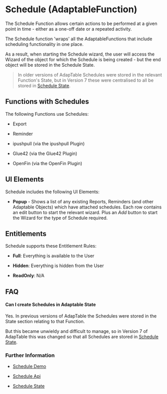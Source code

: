 # Schedule (AdaptableFunction)

The Schedule Function allows certain actions to be performed at a given point in time - either as a one-off date or a repeated activity.

The Schedule function 'wraps' all the AdaptableFunctions that include scheduling functionality in one place.  

As a result, when starting the Schedule wizard, the user will access the Wizard of the object for which the Schedule is being created - but the end object will be stored in the Schedule State.

> In older versions of AdapTable Schedules were stored in the relevant Function's State, but in Version 7 these were centralised to all be stored in [Schedule State](https://api.adaptabletools.com/interfaces/_src_predefinedconfig_schedulestate_.schedulestate.html).

## Functions with Schedules

The following Functions use Schedules:

- Export

- Reminder

- ipushpull (via the ipushpull Plugin)

- Glue42 (via the Glue42 Plugin)

- OpenFin (via the OpenFin Plugin)


## UI Elements

Schedule includes the following UI Elements:

- **Popup** - Shows a list of any existing Reports, Reminders (and other Adaptable Objects) which have attached schedules.  Each row contains an edit button to start the relevant wizard.  Plus an *Add* button to start the Wizard for the type of Schedule required.

## Entitlements

Schedule supports these Entitlement Rules:

- **Full**: Everything is available to the User

- **Hidden**: Everything is hidden from the User

- **ReadOnly**: N/A

## FAQ

#### Can I create Schedules in Adaptable State

Yes.  In previous versions of AdapTable the Schedules were stored in the State section relating to that Function.  

But this became unwieldy and difficult to manage, so in Version 7 of AdapTable this was changed so that all Schedules are stored in [Schedule State](https://api.adaptabletools.com/interfaces/_src_predefinedconfig_schedulestate_.schedulestate.html).

### Further Information

- [Schedule Demo](https://demo.adaptabletools.com/alertsmessages/aggridschedulesdemo)

- [Schedule Api](https://api.adaptabletools.com/interfaces/_src_api_scheduleapi_.scheduleapi.html)

- [Schedule State](https://api.adaptabletools.com/interfaces/_src_predefinedconfig_schedulestate_.schedulestate.html)
